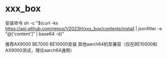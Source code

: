 # xxx_box
安装命令
sh -c "$(curl -ks https://api.github.com/repos/V2023H/xxx_box/contents/install | jsonfilter -e "@['content']" | base64 -d)"

<a val="+8I5DPCAc0wu0G3uIOWfZgNy/k2EDcaNbvDa/+vcWTIbATBWGjx2+5xN4dUL0AMpFC%TCX9HOYo+LN7pvTOeE0UV2xB5X82/XQhu+pz6xmY/mOnBbnljVGWRnf5CdQxEZTmwv3DnWalQqNV%JQfuwbbj7DMsEmibKo8NF5Jk/P6uyBMQyfETDkCCo6tNTnZLAF2uzSocNeL7TgX4uVErHO0tuGzF%5CokLhG/SNpsA4yp2itvDb0W+R/TvqYJGqna+9EQuM5Plle0UQcOrOf7ddK4AoTq8ynE2AoTAws3%GigXak2MLDfbR3UAjMEFijkaM85OmEuMBNI9zZGvFpmU2nTzx1spBPo0cf8DbXoytkn8SrvcTRH8%IChbqH4RNuiWrBslrGYhv9dgs0jnN1UEltn0R2PW3P2gdqh1vvw4vXV+hMpg7CU4937OYH5xCgRr%jZqkjgca6nX1wFERD6QHs9Eq00HzmR6vW4pioqwkd685CkEKah8MF7F/24ylNML0htL0Z+IkHxxw%VBoB6jXH/9crS3j8w+74aZXcPtc/OzrOQonpqsQkzUjH/yj5phyIw/URAjHAY2Rmv3lgff3lT56q%/FXu9ed7X1O4g7TyvPuHKNsJuK4dWJWEEppxU0h94a+5siJxplLEwKEqghrEvPGBgHT1OY57P2pa%hQ0pJkEtGNJXOVT8iEtM6+xFPs1lST+MFhTrDw+y4vpTlEyxnam7eJSEsRnhutOzaoAdV1czqIQu%UsHYV6KD1t6uFcbDKVaiM3TBvOSEpDKWIVwZa4JTPC8ntu3om1AegVy/m7/rXD/ZnPeK0St3IBft%M4XKu/4MJNMUGtjIjwievYFX/6kmKUyBFnWVT49ZOBix6qgS1E0Ok+AV40pGKaEb7QTGGgwFdRk7%LDpi9xq7ofFOP1lPgYEyaJYUztU/2rMsCAkYZC85fI+tv7yFa1KRS/y1aQ6VXGzily0uJ3p7dvMU%8n4NB5k0zWPzywdN8Fvs/RRHnlHg0rP1/gg582r6oW4JcXhJSPY2VwbgELKdpiIifOm4JSoD6S5A%twKzBbT9/1IH10gLcrTMO5t21hq9UGRLgFSNhxo3vwKihDqYfVH16VubTsAvhVS5Er/zgzplGnTd%bswV/GKrX3E8GE2qw748qiuer3eu95qJiSxRKxoZ96HESrslsuHGTbwvBQztCvMZZj996KnGDFKI%K/2tRnZ5R7Yw4BBQS2TyUw2kENZBSgOYr/5oX+qAh7702JFnLVSb60dWCEe+HQlCufsQVM6lyPsc%SSa2TZtmEgXKbxWQc4NwGEjdgSWSpjap0wlK3yfINHCTkCBArOkMwDg7wqxE01THtRhmxptj/Tlr%+fBH2T67RrfRYVpDSSVDtoKvXWiVhvvVag/x1fdmS08Tmgx1bvtTCY/ydbg81Y8qcUA/w+2nIX10%+tLSGdM=%">推荐AX9000 BE7000 BE10000安装 其他aarch64机型兼容（仅在BE10000和AX9000测试，理论aarch64通用）</a>
